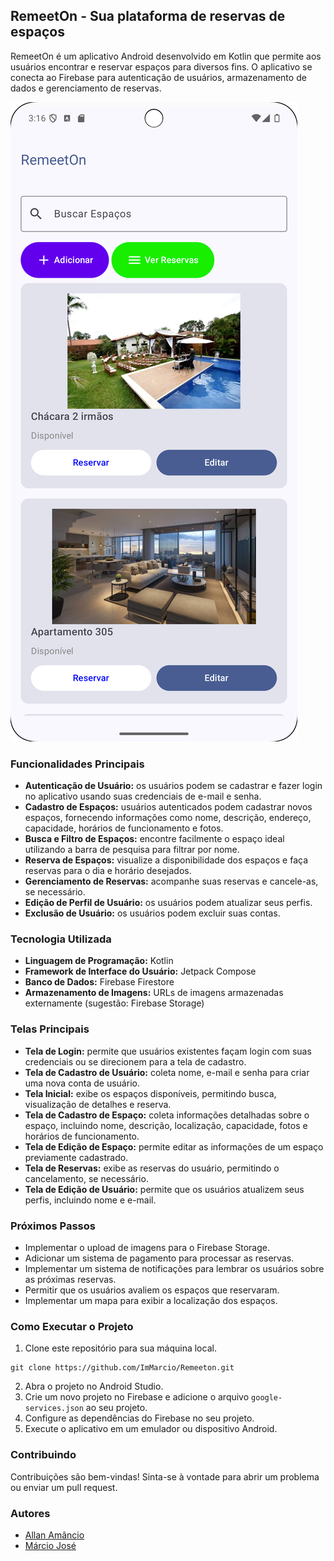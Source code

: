 ## RemeetOn - Sua plataforma de reservas de espaços

RemeetOn é um aplicativo Android desenvolvido em Kotlin que permite aos usuários encontrar e reservar espaços para diversos fins. O aplicativo se conecta ao Firebase para autenticação de usuários, armazenamento de dados e gerenciamento de reservas.

![Preview da tela principal](app/src/main/assets/preview.png)

### Funcionalidades Principais

* **Autenticação de Usuário:** os usuários podem se cadastrar e fazer login no aplicativo usando suas credenciais de e-mail e senha.
* **Cadastro de Espaços:** usuários autenticados podem cadastrar novos espaços, fornecendo informações como nome, descrição, endereço, capacidade, horários de funcionamento e fotos.
* **Busca e Filtro de Espaços:**  encontre facilmente o espaço ideal utilizando a barra de pesquisa para filtrar por nome.
* **Reserva de Espaços:** visualize a disponibilidade dos espaços e faça reservas para o dia e horário desejados.
* **Gerenciamento de Reservas:** acompanhe suas reservas e cancele-as, se necessário.
* **Edição de Perfil de Usuário:** os usuários podem atualizar seus perfis.
* **Exclusão de Usuário:** os usuários podem excluir suas contas.

### Tecnologia Utilizada

* **Linguagem de Programação:** Kotlin
* **Framework de Interface do Usuário:** Jetpack Compose
* **Banco de Dados:** Firebase Firestore
* **Armazenamento de Imagens:** URLs de imagens armazenadas externamente (sugestão: Firebase Storage)

### Telas Principais

* **Tela de Login:** permite que usuários existentes façam login com suas credenciais ou se direcionem para a tela de cadastro.
* **Tela de Cadastro de Usuário:** coleta nome, e-mail e senha para criar uma nova conta de usuário.
* **Tela Inicial:** exibe os espaços disponíveis, permitindo busca, visualização de detalhes e reserva.
* **Tela de Cadastro de Espaço:** coleta informações detalhadas sobre o espaço, incluindo nome, descrição, localização, capacidade, fotos e horários de funcionamento.
* **Tela de Edição de Espaço:** permite editar as informações de um espaço previamente cadastrado.
* **Tela de Reservas:** exibe as reservas do usuário, permitindo o cancelamento, se necessário.
* **Tela de Edição de Usuário:** permite que os usuários atualizem seus perfis, incluindo nome e e-mail.

### Próximos Passos

* Implementar o upload de imagens para o Firebase Storage.
* Adicionar um sistema de pagamento para processar as reservas.
* Implementar um sistema de notificações para lembrar os usuários sobre as próximas reservas.
* Permitir que os usuários avaliem os espaços que reservaram.
* Implementar um mapa para exibir a localização dos espaços.

### Como Executar o Projeto

1. Clone este repositório para sua máquina local.
```
git clone https://github.com/ImMarcio/Remeeton.git
```
2. Abra o projeto no Android Studio.
3. Crie um novo projeto no Firebase e adicione o arquivo `google-services.json` ao seu projeto.
4. Configure as dependências do Firebase no seu projeto.
5. Execute o aplicativo em um emulador ou dispositivo Android.

### Contribuindo

Contribuições são bem-vindas! Sinta-se à vontade para abrir um problema ou enviar um pull request.

### Autores

- [Allan Amâncio](https://github.com/AllanSmithll)
- [Márcio José](https://github.com/ImMarcio)
